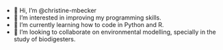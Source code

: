 - 👋 Hi, I’m @christine-mbecker
- 👀 I’m interested in improving my programming skills.
- 🌱 I’m currently learning how to code in Python and R.
- 💞️ I’m looking to collaborate on environmental modelling, specially in the study of biodigesters.

<!---
christine-mbecker/christine-mbecker is a ✨ special ✨ repository because its `README.md` (this file) appears on your GitHub profile.
You can click the Preview link to take a look at your changes.
--->
